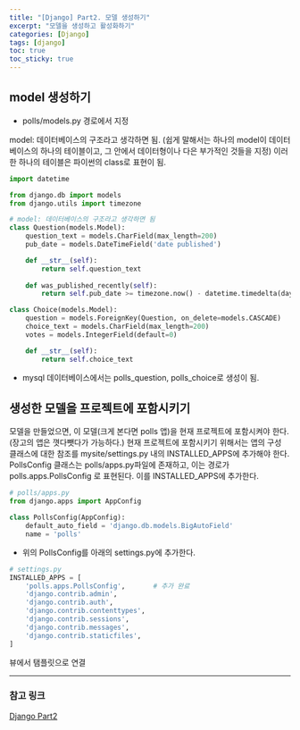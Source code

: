 ```yaml
---
title: "[Django] Part2. 모델 생성하기"
excerpt: "모델을 생성하고 활성화하기"
categories: [Django]
tags: [django]
toc: true
toc_sticky: true
---
```


## model 생성하기
* polls/models.py 경로에서 지정

model: 데이터베이스의 구조라고 생각하면 됨. (쉽게 말해서는 하나의 model이 데이터베이스의 하나의 테이블이고, 그 안에서 데이터형이나 다은 부가적인 것들을 지정) 이러한 하나의 테이블은 파이썬의 class로 표현이 됨.
~~~python
import datetime

from django.db import models
from django.utils import timezone

# model: 데이터베이스의 구조라고 생각하면 됨
class Question(models.Model):
    question_text = models.CharField(max_length=200)
    pub_date = models.DateTimeField('date published')

    def __str__(self):
        return self.question_text
    
    def was_published_recently(self):
        return self.pub_date >= timezone.now() - datetime.timedelta(days=1)

class Choice(models.Model):
    question = models.ForeignKey(Question, on_delete=models.CASCADE)
    choice_text = models.CharField(max_length=200)
    votes = models.IntegerField(default=0)

    def __str__(self):
        return self.choice_text
~~~
* mysql 데이터베이스에서는 polls_question, polls_choice로 생성이 됨.


## 생성한 모델을 프로젝트에 포함시키기
모델을 만들었으면, 이 모델(크게 본다면 polls 앱)을 현재 프로젝트에 포함시켜야 한다. (장고의 앱은 꼇다뺏다가 가능하다.) 현재 프로젝트에 포함시키기 위해서는 앱의 구성 클래스에 대한 참조를 mysite/settings.py 내의 INSTALLED_APPS에 추가해야 한다. PollsConfig 클래스는 polls/apps.py파일에 존재하고, 이는 경로가 polls.apps.PollsConfig 로 표현된다. 이를 INSTALLED_APPS에 추가한다.
~~~python
# polls/apps.py
from django.apps import AppConfig

class PollsConfig(AppConfig):
    default_auto_field = 'django.db.models.BigAutoField'
    name = 'polls'
~~~
* 위의 PollsConfig를 아래의 settings.py에 추가한다.

~~~python
# settings.py
INSTALLED_APPS = [
    'polls.apps.PollsConfig',       # 추가 완료
    'django.contrib.admin',
    'django.contrib.auth',
    'django.contrib.contenttypes',
    'django.contrib.sessions',
    'django.contrib.messages',
    'django.contrib.staticfiles',
]
~~~

뷰에서 탬플릿으로 연결

***

### 참고 링크
[Django Part2](https://docs.djangoproject.com/ko/4.2/intro/tutorial02/)